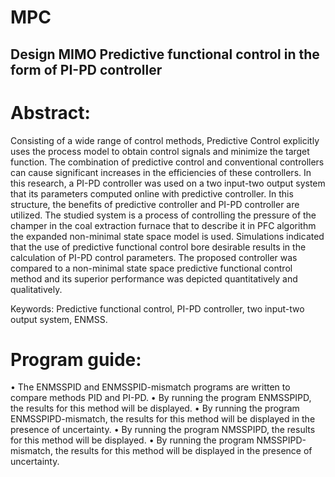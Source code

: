 # MPC
## Design MIMO Predictive functional control in the form of PI-PD controller

# Abstract:

Consisting of a wide range of control methods, Predictive Control explicitly uses the process model to obtain control signals and minimize the target function.
The combination of predictive control and conventional controllers can cause significant increases in the efficiencies of these controllers.
In this research, a PI-PD controller was used on a two input-two output system that its parameters computed online with predictive controller. In this structure, the benefits of predictive controller and PI-PD controller are utilized. The studied system is a process of controlling the pressure of the champer in the coal extraction furnace that to describe it in PFC algorithm the expanded non-minimal state space model is used. 
Simulations indicated that the use of predictive functional control bore desirable results in the calculation of PI-PD control parameters. The proposed controller was compared to a non-minimal state space predictive functional control method and its superior performance was depicted quantitatively and qualitatively.

Keywords: Predictive functional control, PI-PD controller, two input-two output system, ENMSS.



# Program guide:

•	The ENMSSPID and ENMSSPID-mismatch programs are written to compare methods PID and PI-PD.
•	By running the program ENMSSPIPD, the results for this method will be displayed.
•	By running the program ENMSSPIPD-mismatch, the results for this method will be displayed in the presence of uncertainty.
•	By running the program NMSSPIPD, the results for this method will be displayed.
•	By running the program NMSSPIPD-mismatch, the results for this method will be displayed in the presence of uncertainty.

